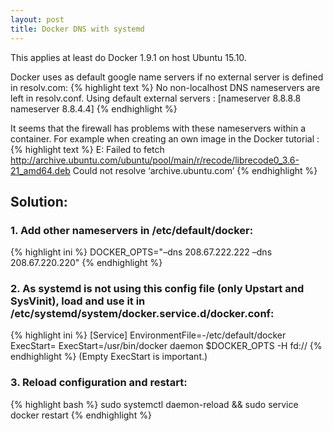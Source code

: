 ```yaml
---
layout: post
title: Docker DNS with systemd
---
```


This applies at least do Docker 1.9.1 on host Ubuntu 15.10.

Docker uses as default google name servers if no external server is defined in resolv.com:
{% highlight text %}
No non-localhost DNS nameservers are left in resolv.conf.
Using default external servers : [nameserver 8.8.8.8 nameserver 8.8.4.4]
{% endhighlight %}

It seems that the firewall has problems with these nameservers within a container. For example when creating an own image in the Docker tutorial :
{% highlight text %}
E: Failed to fetch http://archive.ubuntu.com/ubuntu/pool/main/r/recode/librecode0_3.6-21_amd64.deb
Could not resolve ‘archive.ubuntu.com’
{% endhighlight %}
 
## Solution:

### 1. Add other nameservers in /etc/default/docker:
{% highlight ini %}
DOCKER_OPTS="–dns 208.67.222.222 –dns 208.67.220.220"
{% endhighlight %}

### 2. As systemd is not using this config file (only Upstart and SysVinit), load and use it in /etc/systemd/system/docker.service.d/docker.conf:
{% highlight ini %}
[Service]
EnvironmentFile=-/etc/default/docker
ExecStart=
ExecStart=/usr/bin/docker daemon $DOCKER_OPTS -H fd://
{% endhighlight %}
(Empty ExecStart is important.)

### 3. Reload configuration and restart:
{% highlight bash %}
sudo systemctl daemon-reload && sudo service docker restart
{% endhighlight %}
